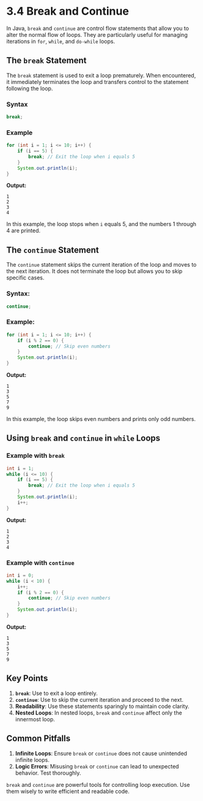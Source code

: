 # 3.4 Break and Continue

In Java, `break` and `continue` are control flow statements that allow you to alter the normal flow of loops. They are particularly useful for managing iterations in `for`, `while`, and `do-while` loops.

## The `break` Statement

The `break` statement is used to exit a loop prematurely. When encountered, it immediately terminates the loop and transfers control to the statement following the loop.

### Syntax

```java
break;
```

### Example

```java
for (int i = 1; i <= 10; i++) {
    if (i == 5) {
        break; // Exit the loop when i equals 5
    }
    System.out.println(i);
}
```

**Output:**

```
1
2
3
4
```

In this example, the loop stops when `i` equals 5, and the numbers 1 through 4 are printed.

## The `continue` Statement

The `continue` statement skips the current iteration of the loop and moves to the next iteration. It does not terminate the loop but allows you to skip specific cases.

### Syntax:

```java
continue;
```

### Example:

```java
for (int i = 1; i <= 10; i++) {
    if (i % 2 == 0) {
        continue; // Skip even numbers
    }
    System.out.println(i);
}
```

**Output:**

```
1
3
5
7
9
```

In this example, the loop skips even numbers and prints only odd numbers.

## Using `break` and `continue` in `while` Loops

### Example with `break`

```java
int i = 1;
while (i <= 10) {
    if (i == 5) {
        break; // Exit the loop when i equals 5
    }
    System.out.println(i);
    i++;
}
```

**Output:**

```
1
2
3
4
```

### Example with `continue`

```java
int i = 0;
while (i < 10) {
    i++;
    if (i % 2 == 0) {
        continue; // Skip even numbers
    }
    System.out.println(i);
}
```

**Output:**

```
1
3
5
7
9
```

## Key Points

1. **`break`**: Use to exit a loop entirely.
2. **`continue`**: Use to skip the current iteration and proceed to the next.
3. **Readability**: Use these statements sparingly to maintain code clarity.
4. **Nested Loops**: In nested loops, `break` and `continue` affect only the innermost loop.

## Common Pitfalls

1. **Infinite Loops**: Ensure `break` or `continue` does not cause unintended infinite loops.
2. **Logic Errors**: Misusing `break` or `continue` can lead to unexpected behavior. Test thoroughly.

`break` and `continue` are powerful tools for controlling loop execution. Use them wisely to write efficient and readable code.
